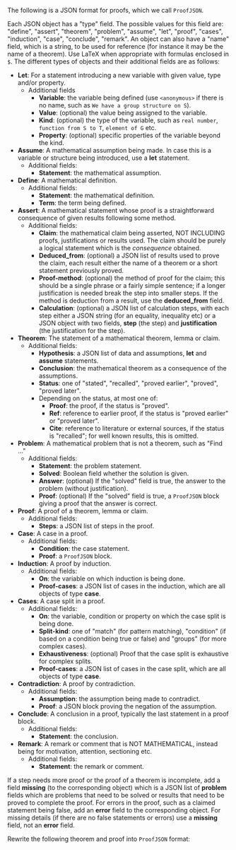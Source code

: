 The following is a JSON format for proofs, which we call `ProofJSON`.

Each JSON object has a "type" field. The possible values for this field are: "define", "assert", "theorem", "problem", "assume", "let", "proof", "cases", "induction", "case", "conclude", "remark". An object can also have a "name" field, which is a string, to be used for reference (for instance it may be the name of a theorem). Use LaTeX when appropriate with formulas enclosed in `$`. The different types of objects and their additional fields are as follows:

* **Let**: For a statement introducing a new variable with given value, type and/or property.
  * Additional fields 
    * **Variable**: the variable being defined (use `<anonymous>` if there is no name, such as `We have a group structure on S`).
    * **Value**: (optional) the value being assigned to the variable.
    * **Kind**: (optional) the type of the variable, such as `real number`, `function from S to T`, `element of G` etc.
    * **Property**: (optional) specific properties of the variable beyond the kind.
* **Assume**: A mathematical assumption being made. In case this is a variable or structure being introduced, use a **let** statement.
  * Additional fields: 
    * **Statement**: the mathematical assumption.
* **Define**: A mathematical definition.
  * Additional fields: 
    * **Statement**: the mathematical definition.
    * **Term**: the term being defined.
* **Assert**: A mathematical statement whose proof is a straightforward consequence of given results following some method.
  * Additional fields: 
    * **Claim**: the mathematical claim being asserted, NOT INCLUDING proofs, justifications or results used. The claim should be purely a logical statement which is the *consequence* obtained.
    * **Deduced_from**: (optional) a JSON list of results used to prove the claim, each result either the name of a theorem or a short statement previously proved.
    * **Proof-method**: (optional) the method of proof for the claim; this should be a single phrase or a fairly simple sentence; if a longer justification is needed break the step into smaller steps. If the method is deduction from a result, use the **deduced_from** field.
    * **Calculation**: (optional) a JSON list of calculation steps, with each step either a JSON string (for an equality, inequality etc) or a JSON object with two fields, **step** (the step) and **justification** (the justification for the step).
* **Theorem**: The statement of a mathematical theorem, lemma or claim.
  * Additional fields: 
    * **Hypothesis**: a JSON list of data and assumptions, **let** and **assume** statements.
    * **Conclusion**: the mathematical theorem as a consequence of the assumptions.
    * **Status**: one of "stated", "recalled", "proved earlier", "proved", "proved later".
    * Depending on the status, at most one of:
      * **Proof**: the proof, if the status is "proved".
      * **Ref**: reference to earlier proof, if the status is "proved earlier" or "proved later".
      * **Cite**: reference to literature or external sources, if the status is "recalled"; for well known results, this is omitted.  
* **Problem**: A mathematical problem that is not a theorem, such as "Find ..."
  * Additional fields: 
    * **Statement**: the problem statement.
    * **Solved**: Boolean field whether the solution is given.
    * **Answer**: (optional) If the "solved" field is true, the answer to the problem (without justification).
    * **Proof**: (optional) If the "solved" field is true, a `ProofJSON` block giving a proof that the answer is correct.
* **Proof**: A proof of a theorem, lemma or claim.
  * Additional fields: 
    * **Steps**: a JSON list of steps in the proof.
* **Case**: A case in a proof.
  * Additional fields: 
    * **Condition**: the case statement.
    * **Proof**: a `ProofJSON` block. 
* **Induction**: A proof by induction.
  * Additional fields: 
    * **On**: the variable on which induction is being done.
    * **Proof-cases**: a JSON list of cases in the induction, which are all objects of type **case**.
* **Cases**: A case split in a proof.
  * Additional fields: 
    * **On**: the variable, condition or property on which the case split is being done.
    * **Split-kind**: one of "match" (for pattern matching), "condition" (if based on a condition being true or false) and "groups" (for more complex cases).
    * **Exhaustiveness**: (optional) Proof that the case split is exhaustive for complex splits. 
    * **Proof-cases**: a JSON list of cases in the case split, which are all objects of type **case**.
* **Contradiction**: A proof by contradiction.
  * Additional fields: 
    * **Assumption**: the assumption being made to contradict.
    * **Proof**: a JSON block proving the negation of the assumption.
* **Conclude**: A conclusion in a proof, typically the last statement in a proof block.
  * Additional fields: 
    * **Statement**: the conclusion.
* **Remark**: A remark or comment that is NOT MATHEMATICAL, instead being for motivation, attention, sectioning etc.
  * Additional fields: 
    * **Statement**: the remark or comment.

If a step needs more proof or the proof of a theorem is incomplete, add a field **missing** (to the corresponding object) which is a JSON list of **problem** fields which are problems that need to be solved or results that need to be proved to complete the proof. For errors in the proof, such as a claimed statement being false, add an **error** field to the corresponding object. For missing details (if there are no false statements or errors) use a **missing** field, not an **error** field.

Rewrite the following theorem and proof into `ProofJSON` format:
